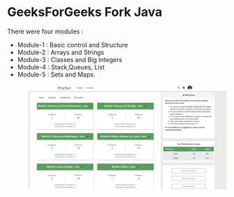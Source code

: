 <h1> GeeksForGeeks Fork Java</h1>

There were four modules :
<ul>
<li>Module-1 : Basic control and Structure</li>
<li>Module-2 : Arrays and Strings</li>
<li>Module-3 : Classes and Big Integers</li>
<li>Module-4 : Stack,Queues, List</li>
<li>Module-5 : Sets and Maps. </li>
<ul>
  
<img src="https://github.com/Rajnish23/GeeksPrograming/blob/master/geeks.png" width="600"/>
